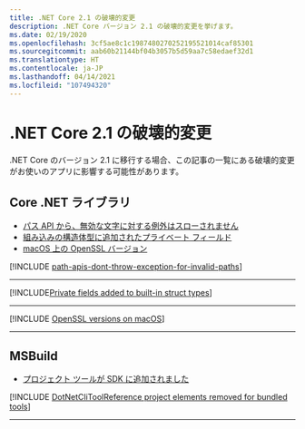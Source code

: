 ```yaml
---
title: .NET Core 2.1 の破壊的変更
description: .NET Core バージョン 2.1 の破壊的変更を挙げます。
ms.date: 02/19/2020
ms.openlocfilehash: 3cf5ae8c1c1987480270252195521014caf85301
ms.sourcegitcommit: aab60b21144bf04b3057b5d59aa7c58edaef32d1
ms.translationtype: HT
ms.contentlocale: ja-JP
ms.lasthandoff: 04/14/2021
ms.locfileid: "107494320"
---
```

# <a name="breaking-changes-in-net-core-21"></a>.NET Core 2.1 の破壊的変更

.NET Core のバージョン 2.1 に移行する場合、この記事の一覧にある破壊的変更がお使いのアプリに影響する可能性があります。

## <a name="core-net-libraries"></a>Core .NET ライブラリ

- [パス API から、無効な文字に対する例外はスローされません](#path-apis-dont-throw-an-exception-for-invalid-characters)
- [組み込みの構造体型に追加されたプライベート フィールド](#private-fields-added-to-built-in-struct-types)
- [macOS 上の OpenSSL バージョン](#openssl-versions-on-macos)

[!INCLUDE [path-apis-dont-throw-exception-for-invalid-paths](../../../includes/core-changes/corefx/2.1/path-apis-dont-throw-exception-for-invalid-paths.md)]

***

[!INCLUDE[Private fields added to built-in struct types](../../../includes/core-changes/corefx/2.1/instantiate-struct.md)]

***

[!INCLUDE [OpenSSL versions on macOS](../../../includes/core-changes/corefx/openssl-dependencies-macos.md)]

***

## <a name="msbuild"></a>MSBuild

- [プロジェクト ツールが SDK に追加されました](#project-tools-now-included-in-sdk)

[!INCLUDE [DotNetCliToolReference project elements removed for bundled tools](../../../includes/core-changes/msbuild/2.1/dotnetclitoolreference.md)]

***

